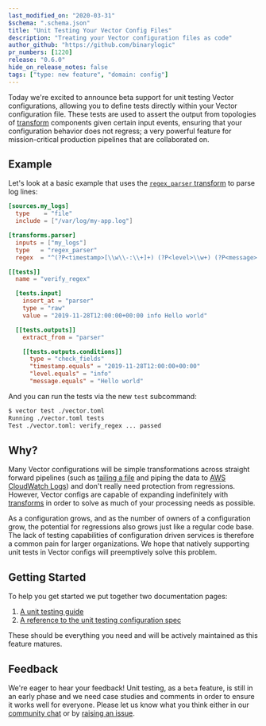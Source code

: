 ```yaml
---
last_modified_on: "2020-03-31"
$schema: ".schema.json"
title: "Unit Testing Your Vector Config Files"
description: "Treating your Vector configuration files as code"
author_github: "https://github.com/binarylogic"
pr_numbers: [1220]
release: "0.6.0"
hide_on_release_notes: false
tags: ["type: new feature", "domain: config"]
---
```


Today we're excited to announce beta support for unit testing Vector
configurations, allowing you to define tests directly within your Vector
configuration file. These tests are used to assert the output from topologies of
[transform][docs.transforms] components given certain input events, ensuring
that your configuration behavior does not regress; a very powerful feature for
mission-critical production pipelines that are collaborated on.

<!--truncate-->

## Example

Let's look at a basic example that uses the [`regex_parser`
transform][docs.transforms.regex_parser] to parse log lines:

```toml title="vector.toml"
[sources.my_logs]
  type    = "file"
  include = ["/var/log/my-app.log"]

[transforms.parser]
  inputs = ["my_logs"]
  type   = "regex_parser"
  regex  = "^(?P<timestamp>[\\w\\-:\\+]+) (?P<level>\\w+) (?P<message>.*)$"

[[tests]]
  name = "verify_regex"

  [tests.input]
    insert_at = "parser"
    type = "raw"
    value = "2019-11-28T12:00:00+00:00 info Hello world"

  [[tests.outputs]]
    extract_from = "parser"

    [[tests.outputs.conditions]]
      type = "check_fields"
      "timestamp.equals" = "2019-11-28T12:00:00+00:00"
      "level.equals" = "info"
      "message.equals" = "Hello world"
```

And you can run the tests via the new `test` subcommand:

```sh
$ vector test ./vector.toml
Running ./vector.toml tests
Test ./vector.toml: verify_regex ... passed
```

## Why?

Many Vector configurations will be simple transformations across straight
forward pipelines (such as [tailing a file][docs.sources.file] and piping the
data to [AWS CloudWatch Logs][docs.sinks.aws_cloudwatch_logs]) and don't really
need protection from regressions. However, Vector configs are capable of
expanding indefinitely with [transforms][docs.transforms] in order to solve as
much of your processing needs as possible.

As a configuration grows, and as the number of owners of a configuration grow, the potential
for regressions also grows just like a regular code base. The lack of testing
capabilities of configuration driven services is therefore a common pain for
larger organizations. We hope that natively supporting unit tests in Vector
configs will preemptively solve this problem.

## Getting Started

To help you get started we put together two documentation pages:

1. [A unit testing guide][guides.advanced.unit_testing]
2. [A reference to the unit testing configuration spec][docs.reference.tests]

These should be everything you need and will be actively maintained as this
feature matures.

## Feedback

We're eager to hear your feedback! Unit testing, as a `beta` feature, is still
in an early phase and we need case studies and comments in order to ensure it
works well for everyone. Please let us know what you think either in our
[community chat](https://chat.vector.dev/) or by
[raising an issue](https://github.com/timberio/vector/issues/new).

[docs.reference.tests]: /docs/reference/tests/
[docs.sinks.aws_cloudwatch_logs]: /docs/reference/sinks/aws_cloudwatch_logs/
[docs.sources.file]: /docs/reference/sources/file/
[docs.transforms.regex_parser]: /docs/reference/transforms/regex_parser/
[docs.transforms]: /docs/reference/transforms/
[guides.advanced.unit_testing]: /guides/advanced/unit-testing/
